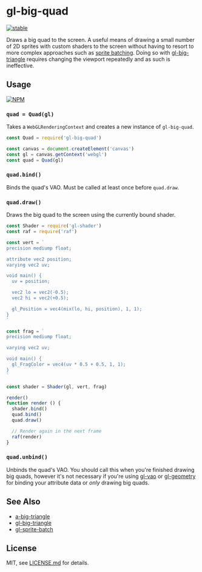 # gl-big-quad

[![stable](http://badges.github.io/stability-badges/dist/stable.svg)](http://github.com/badges/stability-badges)

Draws a big quad to the screen. A useful means of drawing a small number of 2D sprites with custom shaders to the screen without having to resort to more complex approaches such as [sprite batching](https://github.com/mattdesl/gl-sprite-batch). Doing so with [gl-big-triangle](https://github.com/Jam3/gl-big-triangle) requires changing the viewport repeatedly and as such is ineffective.

## Usage

[![NPM](https://nodei.co/npm/gl-big-quad.png)](https://www.npmjs.com/package/gl-big-quad)

### `quad = Quad(gl)`

Takes a `WebGLRenderingContext` and creates a new instance of `gl-big-quad`.

``` javascript
const Quad = require('gl-big-quad')

const canvas = document.createElement('canvas')
const gl = canvas.getContext('webgl')
const quad = Quad(gl)
```

### `quad.bind()`

Binds the quad's VAO. Must be called at least once before `quad.draw`.

### `quad.draw()`

Draws the big quad to the screen using the currently bound shader.

``` javascript
const Shader = require('gl-shader')
const raf = require('raf')

const vert = `
precision mediump float;

attribute vec2 position;
varying vec2 uv;

void main() {
  uv = position;

  vec2 lo = vec2(-0.5);
  vec2 hi = vec2(+0.5);

  gl_Position = vec4(mix(lo, hi, position), 1, 1);
}
`

const frag = `
precision mediump float;

varying vec2 uv;

void main() {
  gl_FragColor = vec4(uv * 0.5 + 0.5, 1, 1);
}
`

const shader = Shader(gl, vert, frag)

render()
function render () {
  shader.bind()
  quad.bind()
  quad.draw()

  // Render again in the next frame
  raf(render)
}
```

### `quad.unbind()`

Unbinds the quad's VAO. You should call this when you're finished drawing big quads, however it's not necessary if you're using [gl-vao](https://github.com/stackgl/gl-vao) or [gl-geometry](https://github.com/stackgl/gl-geometry) for binding your attribute data or *only* drawing big quads.

## See Also

* [a-big-triangle](https://github.com/mikolalysenko/a-big-triangle)
* [gl-big-triangle](https://github.com/Jam3/gl-big-triangle)
* [gl-sprite-batch](https://github.com/mattdesl/gl-sprite-batch)

## License

MIT, see [LICENSE.md](http://github.com/Jam3/gl-big-quad/blob/master/LICENSE.md) for details.
